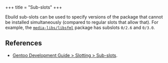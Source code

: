 +++
title = "Sub-slots"
+++

Ebuild sub-slots can be used to specify versions of the package that cannot be installed simultaneously (compared to regular slots that allow that). For example, the [`media-libs/libsfml`](https://packages.gentoo.org/packages/media-libs/libsfml) package has subslots `0/2.6` and `0/3.0`.

## References

- [Gentoo Development Guide > Slotting > Sub-slots](https://devmanual.gentoo.org/general-concepts/slotting/#sub-slots).
